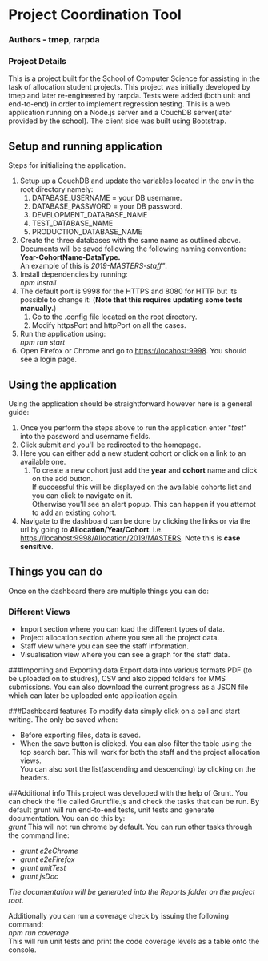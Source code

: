# Project Coordination Tool

### Authors - tmep, rarpda

### Project Details

This is a project built for the School of Computer Science for assisting in the task of allocation student projects.
This project was initially developed by tmep and later re-engineered by rarpda.
Tests were added (both unit and end-to-end) in order to implement regression testing.
This is a web application running on a Node.js server and a CouchDB server(later provided by the school). 
The client side was built using Bootstrap.

## Setup and running application
Steps for initialising the application.
1. Setup up a CouchDB and update the variables located in the env in the root directory namely:  
    1. DATABASE_USERNAME = your DB username.
    2. DATABASE_PASSWORD = your DB password.
    3. DEVELOPMENT_DATABASE_NAME
    4. TEST_DATABASE_NAME
    5. PRODUCTION_DATABASE_NAME
2. Create the three databases with the same name as outlined above.  
Documents will be saved following the following naming convention:   
**Year-CohortName-DataType.**  
An example of this is *2019-MASTERS-staff"*.
3. Install dependencies by running:  
*npm install*
4. The default port is 9998 for the HTTPS and 8080 for HTTP but its possible to change it: (**Note that this requires updating some tests manually.**)
    1. Go to the .config file located on the root directory.
    2. Modify httpsPort and httpPort on all the cases.
5. Run the application using:  
*npm run start*
6. Open Firefox or Chrome and go to <https://locahost:9998>. You should see a login page.

## Using the application
Using the application should be straightforward however here is a general guide:
1. Once you perform the steps above to run the application enter "*test*" into the password and username fields.
2. Click submit and you'll be redirected to the homepage.
3. Here you can either add a new student cohort or click on a link to an available one.
    1. To create a new cohort just add the **year** and **cohort** name and click on the add button.  
    If successful this will be displayed on the available cohorts list and you can click to navigate on it.  
    Otherwise you'll see an alert popup. This can happen if you attempt to add an existing cohort.
4. Navigate to the dashboard can be done by clicking the links or via the url by going to **Allocation/Year/Cohort**.
  i.e. <https://locahost:9998/Allocation/2019/MASTERS>. Note this is **case sensitive**.
  
## Things you can do
Once on the dashboard there are multiple things you can do:  

### Different Views  
+ Import section where you can load the different types of data.
+ Project allocation section where you see all the project data.  
+ Staff view where you can see the staff information.
+ Visualisation view where you can see a graph for the staff data.

###Importing and Exporting data
Export data into various formats PDF (to be uploaded on to studres), CSV and also zipped folders for MMS submissions.
You can also download the current progress as a JSON file which can later be uploaded onto application again.
    
###Dashboard features
To modify data simply click on a cell and start writing. The only be saved when:
+ Before exporting files, data is saved.
+ When the save button is clicked.
You can also filter the table using the top search bar. This will work for both the staff and the project allocation views.  
You can also sort the list(ascending and descending) by clicking on the headers.


##Additional info
This project was developed with the help of Grunt. You can check the file called Gruntfile.js and check the tasks that can be run.
By default grunt will run end-to-end tests, unit tests and generate documentation. You can do this by:  
*grunt*
This will not run chrome by default. You can run other tasks through the command line:  
+ *grunt e2eChrome*
+ *grunt e2eFirefox*
+ *grunt unitTest*
+ *grunt jsDoc*

*The documentation will be generated into the Reports folder on the project root.*

Additionally you can run a coverage check by issuing the following command:  
*npm run coverage*  
This will run unit tests and print the code coverage levels as a table onto the console.



